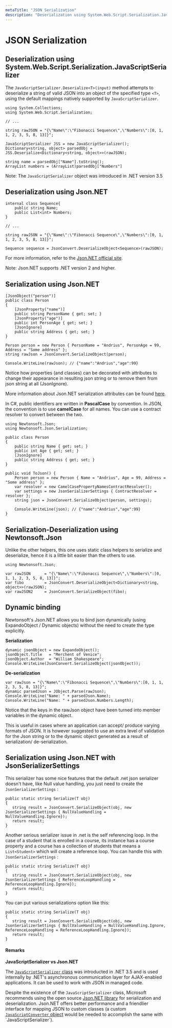 ```yaml
---
metaTitle: "JSON Serialization"
description: "Deserialization using System.Web.Script.Serialization.JavaScriptSerializer, Deserialization using Json.NET, Serialization using Json.NET, Serialization-Deserialization using Newtonsoft.Json, Dynamic binding, Serialization using Json.NET with JsonSerializerSettings"
---
```


# JSON Serialization




## Deserialization using System.Web.Script.Serialization.JavaScriptSerializer


The `JavaScriptSerializer.Deserialize<T>(input)` method attempts to deserialize a string of valid JSON into an object of the specified type `<T>`, using the default mappings natively supported by `JavaScriptSerializer`.

```dotnet
using System.Collections;
using System.Web.Script.Serialization;

// ...

string rawJSON = "{\"Name\":\"Fibonacci Sequence\",\"Numbers\":[0, 1, 1, 2, 3, 5, 8, 13]}";

JavaScriptSerializer JSS = new JavaScriptSerializer(); 
Dictionary<string, object> parsedObj = JSS.Deserialize<Dictionary<string, object>>(rawJSON);

string name = parsedObj["Name"].toString();
ArrayList numbers = (ArrayList)parsedObj["Numbers"]

```

Note: The `JavaScriptSerializer` object was introduced in .NET version 3.5



## Deserialization using Json.NET


```dotnet
internal class Sequence{
    public string Name;
    public List<int> Numbers;
}    

// ...

string rawJSON = "{\"Name\":\"Fibonacci Sequence\",\"Numbers\":[0, 1, 1, 2, 3, 5, 8, 13]}";

Sequence sequence = JsonConvert.DeserializeObject<Sequence>(rawJSON);

```

For more information, refer to the [Json.NET official site](http://www.newtonsoft.com/json).

Note: Json.NET supports .NET version 2 and higher.



## Serialization using Json.NET


```dotnet
[JsonObject("person")]
public class Person
{
    [JsonProperty("name")]
    public string PersonName { get; set; }
    [JsonProperty("age")]
    public int PersonAge { get; set; }
    [JsonIgnore]
    public string Address { get; set; }
}

Person person = new Person { PersonName = "Andrius", PersonAge = 99, Address = "Some address" };
string rawJson = JsonConvert.SerializeObject(person);

Console.WriteLine(rawJson); // {"name":"Andrius","age":99}

```

Notice how properties (and classes) can be decorated with attributes to change their appearance in resulting json string or to remove them from json string at all (JsonIgnore).

More information about Json.NET serialization attributes can be found [here](http://www.newtonsoft.com/json/help/html/serializationattributes.htm).

In C#, public identifiers are written in **PascalCase** by convention. In JSON, the convention is to use **camelCase** for all names. You can use a contract resolver to convert between the two.

```dotnet
using Newtonsoft.Json;
using Newtonsoft.Json.Serialization;

public class Person
{
    public string Name { get; set; }
    public int Age { get; set; }
    [JsonIgnore]
    public string Address { get; set; }
}

public void ToJson() {
    Person person = new Person { Name = "Andrius", Age = 99, Address = "Some address" };
    var resolver = new CamelCasePropertyNamesContractResolver();
    var settings = new JsonSerializerSettings { ContractResolver = resolver };
    string json = JsonConvert.SerializeObject(person, settings);

    Console.WriteLine(json); // {"name":"Andrius","age":99}
}

```



## Serialization-Deserialization using Newtonsoft.Json


Unlike the other helpers, this one uses static class helpers to serialize and deserialize, hence it is a little bit easier than the others to use.

```dotnet
using Newtonsoft.Json;

var rawJSON      = "{\"Name\":\"Fibonacci Sequence\",\"Numbers\":[0, 1, 1, 2, 3, 5, 8, 13]}";
var fibo         = JsonConvert.DeserializeObject<Dictionary<string, object>>(rawJSON);
var rawJSON2     = JsonConvert.SerializeObject(fibo);

```



## Dynamic binding


Newtonsoft's Json.NET allows you to bind json dynamically (using ExpandoObject / Dynamic objects) without the need to create the type explicitly.

**Serialization**

```dotnet
dynamic jsonObject = new ExpandoObject();
jsonObject.Title   = "Merchent of Venice";
jsonObject.Author  = "William Shakespeare";
Console.WriteLine(JsonConvert.SerializeObject(jsonObject));

```

**De-serialization**

```dotnet
var rawJson = "{\"Name\":\"Fibonacci Sequence\",\"Numbers\":[0, 1, 1, 2, 3, 5, 8, 13]}";
dynamic parsedJson = JObject.Parse(rawJson);
Console.WriteLine("Name: " + parsedJson.Name);
Console.WriteLine("Name: " + parsedJson.Numbers.Length);

```

Notice that the keys in the rawJson object have been turned into member variables in the dynamic object.

This is useful in cases where an application can accept/ produce varying formats of JSON. It is however suggested to use an extra level of validation for the Json string or to the dynamic object generated as a result of serialization/ de-serialization.



## Serialization using Json.NET with JsonSerializerSettings


This serializer has some nice features that the default .net json serializer doesn't have, like Null value handling, you just need to create the `JsonSerializerSettings` :

```dotnet
public static string Serialize(T obj)
{
   string result = JsonConvert.SerializeObject(obj, new JsonSerializerSettings { NullValueHandling = NullValueHandling.Ignore});
   return result;
}

```

Another serious serializer issue in .net is the self referencing loop. In the case of a student that is enrolled in a course, its instance has a course property and a course has a collection of students that means a `List<Student>` which will create a reference loop. You can handle this with `JsonSerializerSettings` :

```dotnet
public static string Serialize(T obj)
{
   string result = JsonConvert.SerializeObject(obj, new JsonSerializerSettings { ReferenceLoopHandling = ReferenceLoopHandling.Ignore});
   return result;
}

```

You can put various serializations option like this:

```dotnet
public static string Serialize(T obj)
{
   string result = JsonConvert.SerializeObject(obj, new JsonSerializerSettings { NullValueHandling = NullValueHandling.Ignore, ReferenceLoopHandling = ReferenceLoopHandling.Ignore});
   return result;
}

```



#### Remarks


**JavaScriptSerializer vs Json.NET**

The [`JavaScriptSerializer` class](https://msdn.microsoft.com/en-us/library/system.web.script.serialization.javascriptserializer(v=vs.110).aspx) was introducted in .NET 3.5 and is used internally by .NET's asynchronous communication layer for AJAX-enabled applications. It can be used to work with JSON in managed code.

Despite the existence of the `JavaScriptSerializer` class, Microsoft recommends using the open source [Json.NET library](http://www.newtonsoft.com/json) for serialization and deserialization. Json.NET offers better performance and a friendlier interface for mapping JSON to custom classes (a custom [`JavaScriptConverter` object](https://msdn.microsoft.com/en-us/library/system.web.script.serialization.javascriptconverter(v=vs.110).aspx) would be needed to accomplish the same with  `JavaScriptSerializer`).

